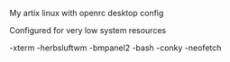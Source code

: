 My artix linux with openrc desktop config

Configured for very low system resources

-xterm
-herbsluftwm
-bmpanel2
-bash
-conky
-neofetch


